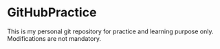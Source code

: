 # GitHubPractice
This is my personal git repository for practice and learning purpose only.
Modifications are not mandatory.
